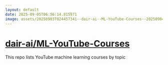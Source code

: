 ```yaml
---
layout: default
date: 2025-09-05T06:56:14.815971
image: assets/20250903T024457341--dair-ai--ML-YouTube-Courses--20250904T003615791--cropped.png
---
```


# [dair-ai/ML-YouTube-Courses](https://github.com/dair-ai/ML-YouTube-Courses)

This repo lists YouTube machine learning courses by topic
